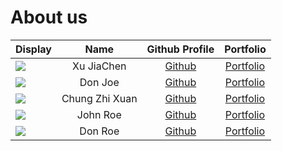 # About us

Display |      Name      |             Github Profile              | Portfolio 
--------|:--------------:|:---------------------------------------:|:---------:
![](https://via.placeholder.com/100.png?text=Photo) |   Xu JiaChen   | [Github](https://github.com/aaronxujiachen) | [Portfolio](docs/team/xujiachen.md)
![](https://via.placeholder.com/100.png?text=Photo) |    Don Joe     |          [Github](https://github.com/)      | [Portfolio](docs/team/johndoe.md)
![](https://via.placeholder.com/100.png?text=Photo) | Chung Zhi Xuan |   [Github](https://github.com/spaceman03)   | [Portfolio](docs/team/johndoe.md)
![](https://via.placeholder.com/100.png?text=Photo) |    John Roe    |        [Github](https://github.com/)        | [Portfolio](docs/team/johndoe.md)
![](https://via.placeholder.com/100.png?text=Photo) |    Don Roe     |        [Github](https://github.com/)        | [Portfolio](docs/team/johndoe.md)
